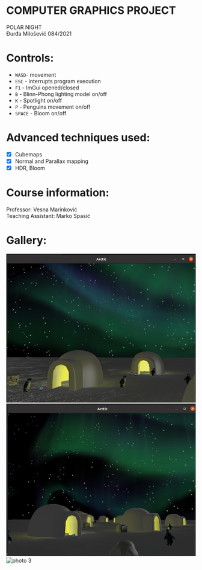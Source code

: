 # COMPUTER GRAPHICS PROJECT
POLAR NIGHT \
Đurđa Milošević 084/2021
# Controls:
- `WASD`- movement
- `ESC` - interrupts program execution
- `F1` - ImGui opened/closed
- `B` - Blinn-Phong lighting model on/off
- `K` - Spotlight on/off
- `P` - Penguins movement on/off
- `SPACE` - Bloom on/off
# Advanced techniques used:
 - [x] Cubemaps
 - [x] Normal and Parallax mapping
 - [x] HDR, Bloom
# Course information:
Professor: Vesna Marinković \
Teaching Assistant: Marko Spasić
# Gallery:
![photo 1](/resources/gallery/arctic1.png) 
![photo 2](/resources/gallery/arctic2.png)
![photo 3](https://github.com/djurdjam02/graphics_project/assets/149554252/e854341f-26f5-42cf-be61-b61770f7bd84)
